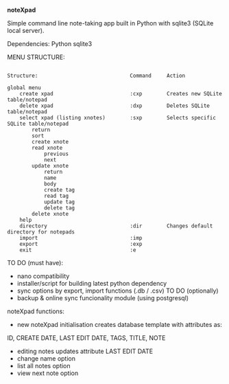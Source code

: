 **noteXpad**

Simple command line note-taking app built in Python with sqlite3 (SQLite local server). 

Dependencies:
Python
sqlite3

MENU STRUCTURE:

```console

Structure:                              Command     Action

global menu
    create xpad                         :cxp        Creates new SQLite table/notepad
    delete xpad                         :dxp        Deletes SQLite table/notepad
    select xpad (listing xnotes)        :sxp        Selects specific SQLite table/notepad
        return
        sort
        create xnote
        read xnote
            previous
            next
        update xnote
            return
            name
            body
            create tag
            read tag
            update tag
            delete tag
        delete xnote
    help
    directory                           :dir        Changes default directory for notepads
    import                              :imp
    export                              :exp
    exit                                :e
```

TO DO (must have):
- nano compatibility
- installer/script for building latest python dependency
- sync options by export, import functions (.db / .csv)
TO DO (optionally)
- backup & online sync funcionality module (using postgresql)

noteXpad functions:
- new noteXpad initialisation creates database template with attributes as: 

ID, CREATE DATE, LAST EDIT DATE, TAGS, TITLE, NOTE

- editing notes updates attribute LAST EDIT DATE
- change name option
- list all notes option
- view next note option